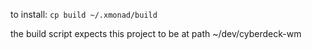 
to install: `cp build ~/.xmonad/build`

the build script expects this project to be at path ~/dev/cyberdeck-wm
